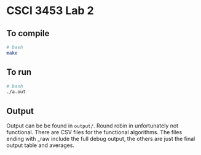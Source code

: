 # CSCI 3453 Lab 2

## To compile
```bash
# bash
make
```

## To run
```bash
# bash
./a.out
```

## Output
Output can be be found in `output/`.  Round robin in unfortunately not functional.  There are CSV files for the functional algorithms.  The files ending with _raw include the full debug output, the others are just the final output table and averages.